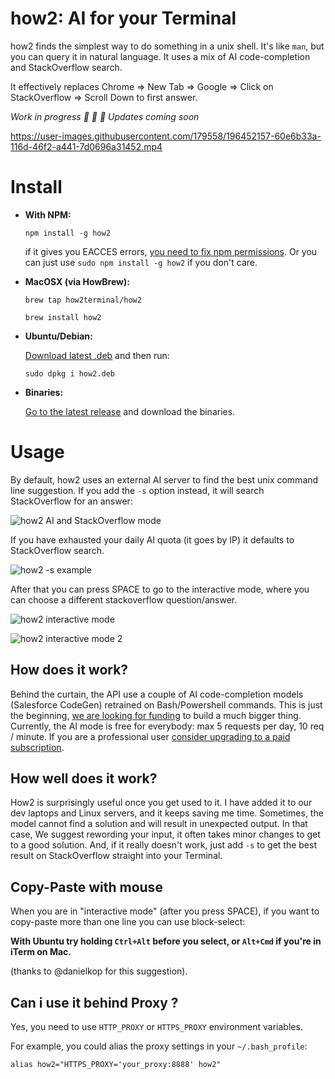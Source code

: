 # how2: AI for your Terminal


how2 finds the simplest way to do something in a unix shell.
It's like `man`, but you can query it in natural language. It uses a mix of AI code-completion and StackOverflow search.

It effectively replaces Chrome => New Tab => Google => Click on StackOverflow => Scroll Down to first answer.

*Work in progress 🚧 🚧 🚧 Updates coming soon*

https://user-images.githubusercontent.com/179558/196452157-60e6b33a-116d-46f2-a441-7d0696a31452.mp4


# Install
* **With NPM:**

    `npm install -g how2`

    if it gives you EACCES errors, [you need to fix npm permissions](https://docs.npmjs.com/getting-started/fixing-npm-permissions). Or you can just use `sudo npm install -g how2` if you don't care.


* **MacOSX (via HowBrew):**

    `brew tap how2terminal/how2`

    `brew install how2`


* **Ubuntu/Debian:**

    [Download latest .deb](https://github.com/santinic/how2/releases/latest/how2.deb) and then run:

    `sudo dpkg i how2.deb`

* **Binaries:**
    
    [Go to the latest release](https://github.com/santinic/how2/releases/latest) and download the binaries.



# Usage
By default, how2 uses an external AI server to find the best unix command line suggestion.
If you add the `-s` option instead, it will search StackOverflow for an answer:

![how2 AI and StackOverflow mode](https://raw.githubusercontent.com/santinic/how2/master/img/modes.png)

If you have exhausted your daily AI quota (it goes by IP) it defaults to StackOverflow search.

![how2 -s example](https://raw.githubusercontent.com/santinic/how2/master/img/s.png)

After that you can press SPACE to go to the interactive mode, where you can choose a different stackoverflow question/answer.

![how2 interactive mode](https://raw.githubusercontent.com/santinic/how2/master/img/interactive.png)

![how2 interactive mode 2](https://raw.githubusercontent.com/santinic/how2/master/img/interactive2.png)


[//]: # (You can use `-l lang` to find answers for other languages:)
[//]: # (![-l python]&#40;https://raw.githubusercontent.com/santinic/how2/master/img/python.png&#41;)


## How does it work?
Behind the curtain, the API use a couple of AI code-completion models (Salesforce CodeGen) 
retrained on Bash/Powershell commands.
This is just the beginning, 
[we are looking for funding](https://how2terminal.com/invest) to build a much bigger thing.
Currently, the AI mode is free for everybody: max 5 requests per day, 10 req / minute.
If you are a professional user [consider upgrading to a paid subscription](https://how2terminal.com/pricing).


## How well does it work?
How2 is surprisingly useful once you get used to it. 
I have added it to our dev laptops
and Linux servers, and it keeps saving me time.
Sometimes, the model cannot find a solution and will result in unexpected output. 
In that case, We suggest rewording your input, it often takes minor changes to get to a good solution.
And, if it really doesn't work, just add `-s` to get the best result on StackOverflow straight into
your Terminal.


## Copy-Paste with mouse
When you are in "interactive mode" (after you press SPACE), if you want to copy-paste more than one line you can use block-select:

**With Ubuntu try holding `Ctrl+Alt` before you select, or `Alt+Cmd` if you're in iTerm on Mac.**

(thanks to @danielkop for this suggestion).

## Can i use it behind Proxy ?
Yes, you need to use `HTTP_PROXY` or `HTTPS_PROXY` environment variables.

For example, you could alias the proxy settings in your `~/.bash_profile`:

`alias how2="HTTPS_PROXY='your_proxy:8888' how2"`
